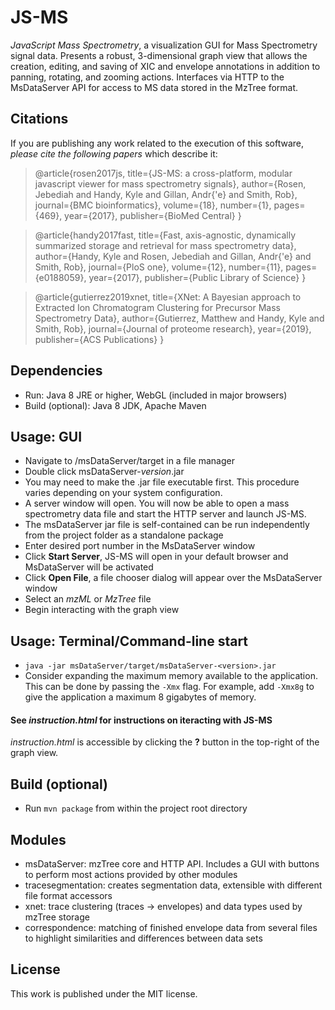 # JS-MS
*JavaScript Mass Spectrometry*, a visualization GUI for Mass Spectrometry signal data. Presents a robust, 3-dimensional graph view that allows the creation, editing, and saving of XIC and envelope annotations in addition to panning, rotating, and zooming actions. Interfaces via HTTP to the MsDataServer API for access to MS data stored in the MzTree format.

## Citations
If you are publishing any work related to the execution of this software, *please cite the following papers* which describe it:
> @article{rosen2017js,
  title={JS-MS: a cross-platform, modular javascript viewer for mass spectrometry signals},
  author={Rosen, Jebediah and Handy, Kyle and Gillan, Andr{\'e} and Smith, Rob},
  journal={BMC bioinformatics},
  volume={18},
  number={1},
  pages={469},
  year={2017},
  publisher={BioMed Central}
}

> @article{handy2017fast,
  title={Fast, axis-agnostic, dynamically summarized storage and retrieval for mass spectrometry data},
  author={Handy, Kyle and Rosen, Jebediah and Gillan, Andr{\'e} and Smith, Rob},
  journal={PloS one},
  volume={12},
  number={11},
  pages={e0188059},
  year={2017},
  publisher={Public Library of Science}
}

> @article{gutierrez2019xnet,
  title={XNet: A Bayesian approach to Extracted Ion Chromatogram Clustering for Precursor Mass Spectrometry Data},
  author={Gutierrez, Matthew and Handy, Kyle and Smith, Rob},
  journal={Journal of proteome research},
  year={2019},
  publisher={ACS Publications}
}

## Dependencies
* Run: Java 8 JRE or higher, WebGL (included in major browsers)
* Build (optional): Java 8 JDK, Apache Maven

## Usage: GUI
- Navigate to /msDataServer/target in a file manager
- Double click msDataServer-*version*.jar
- You may need to make the .jar file executable first. This procedure varies depending on your system configuration.
- A server window will open. You will now be able to open a mass spectrometry data file and start the HTTP server and launch JS-MS.
- The msDataServer jar file is self-contained can be run independently from the project folder as a standalone package
- Enter desired port number in the MsDataServer window
- Click **Start Server**, JS-MS will open in your default browser and MsDataServer will be activated
- Click **Open File**, a file chooser dialog will appear over the MsDataServer window
- Select an *mzML* or *MzTree* file
- Begin interacting with the graph view

## Usage: Terminal/Command-line start
- `java -jar msDataServer/target/msDataServer-<version>.jar`
- Consider expanding the maximum memory available to the application.
  This can be done by passing the `-Xmx` flag. For example, add `-Xmx8g` to give
  the application a maximum 8 gigabytes of memory.

#### See *instruction.html* for instructions on iteracting with JS-MS
*instruction.html* is accessible by clicking the **?** button in the top-right of the graph view.

## Build (optional)
- Run `mvn package` from within the project root directory

## Modules
- msDataServer: mzTree core and HTTP API. Includes a GUI with buttons to perform most actions provided by other modules
- tracesegmentation: creates segmentation data, extensible with different file format accessors
- xnet: trace clustering (traces -> envelopes) and data types used by mzTree storage
- correspondence: matching of finished envelope data from several files to highlight similarities and differences between data sets

## License
This work is published under the MIT license.
